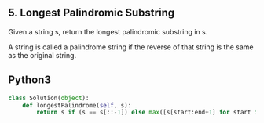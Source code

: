 ## 5. Longest Palindromic Substring


Given a string s, return the longest palindromic substring in s.

A string is called a palindrome string if the reverse of that string is the same as the original string.


## Python3

```python
class Solution(object):
    def longestPalindrome(self, s):
        return s if (s == s[::-1]) else max([s[start:end+1] for start in range(len(s)) for end in range(len(s)-1, start, -1) if(s[start:end] == s[end:start:-1])]+[""]+[s[0]], key=len) 
```
